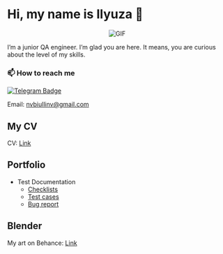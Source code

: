# Hi, my name is Ilyuza  🦕

<div align="center">

![GIF](https://media.giphy.com/media/l0K4n42JVSqqUvAQg/giphy.gif)
  
</div>

I’m a junior QA engineer. I’m glad you are here. It means, you are curious about the level of my skills.

### 📫 How to reach me 
[![Telegram Badge](https://img.shields.io/badge/-Telegram-0088cc?style=flat-square&logo=Telegram&logoColor=white)](https://t.me/sadladiee)

Email: nvbiullinv@gmail.com

## My CV 

CV: [Link](https://docs.google.com/document/d/1_Z1iSxTqcShc2n-RASFmaVSi9cD2urQ7Qq6T2Qktgu0/edit?pli=1&tab=t.0#heading=h.2ci3rnivy5z4)

## Portfolio 
- Test Documentation
  -  [Checklists]()
  -  [Test cases]()
  -  [Bug report]()

## Blender 

My art on Behance: [Link](https://www.behance.net/c7f6dee6)


